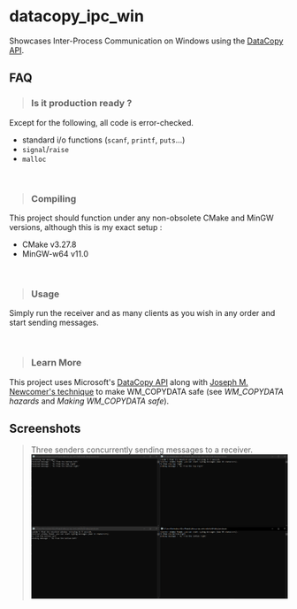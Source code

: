 # datacopy_ipc_win
Showcases Inter-Process Communication on Windows using the [DataCopy API](https://learn.microsoft.com/en-us/windows/win32/dataxchg/data-copy).

## FAQ
> ### Is it production ready ?
Except for the following, all code is error-checked.
- standard i/o functions (`scanf`, `printf`, `puts`...)
- `signal`/`raise`
- `malloc`

<br>

> ### Compiling
This project should function under any non-obsolete CMake and MinGW versions, although this is my exact setup :
- CMake v3.27.8
- MinGW-w64 v11.0

<br>

> ### Usage
Simply run the receiver and as many clients as you wish in any order and start sending messages.

<br>

> ### Learn More
This project uses Microsoft's [DataCopy API](https://learn.microsoft.com/en-us/windows/win32/dataxchg/data-copy)
along with [Joseph M. Newcomer's technique](http://www.flounder.com/wm_copydata.htm) to make WM_COPYDATA safe (see *WM_COPYDATA hazards* and *Making WM_COPYDATA safe*).

## Screenshots
> Three senders concurrently sending messages to a receiver.
![](screenshot.png)